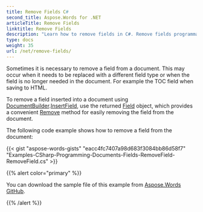 ```yaml
---
title: Remove Fields C#
second_title: Aspose.Words for .NET
articleTitle: Remove Fields
linktitle: Remove Fields
description: "Learn how to remove fields in C#. Remove fields programmatically using .NET API."
type: docs
weight: 35
url: /net/remove-fields/
---
```


Sometimes it is necessary to remove a field from a document. This may occur when it needs to be replaced with a different field type or when the field is no longer needed in the document. For example the TOC field when saving to HTML.

To remove a field inserted into a document using [DocumentBuilder](https://reference.aspose.com/words/net/aspose.words/documentbuilder/).[InsertField](https://reference.aspose.com/words/net/aspose.words/documentbuilder/insertfield/), use the returned [Field](https://reference.aspose.com/words/net/aspose.words.fields/field/) object, which provides a convenient [Remove](https://reference.aspose.com/words/net/aspose.words.fields/field/remove) method for easily removing the field from the document.

The following code example shows how to remove a field from the document:

{{< gist "aspose-words-gists" "eacc4fc7407a98d683f3084bb86d58f7" "Examples-CSharp-Programming-Documents-Fields-RemoveField-RemoveField.cs" >}}

{{% alert color="primary" %}}

You can download the sample file of this example from [Aspose.Words GitHub](https://github.com/aspose-words/Aspose.Words-for-.NET/blob/master/Examples/Data/Various%20fields.docx).

{{% /alert %}}